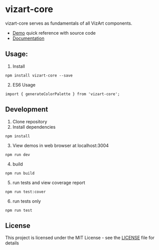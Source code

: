 # vizart-core

vizart-core serves as fundamentals of all VizArt components.

* [Demo](https://vizartjs.github.io/demo.html) quick reference with source code
* [Documentation](https://github.com/VizArtJS/vizart-core/wiki)



## Usage:

1. Install

```
npm install vizart-core --save
```

2. ES6 Usage

```
import { generateColorPalette } from 'vizart-core';

```

## Development
1. Clone repository
2. Install dependencies
```
npm install
```
3. View demos in web browser at localhost:3004
```
npm run dev
```

4. build
```
npm run build
```
5. run tests and view coverage report
```
npm run test:cover
```
6. run tests only

```
npm run test
```

## License

This project is licensed under the MIT License - see the [LICENSE](LICENSE) file for details



